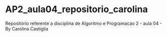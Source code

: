 # AP2_aula04_repositorio_carolina
 Repositório referente a disciplina de Algoritmo e Programacao 2 - aula 04 - By Carolina Castiglia
